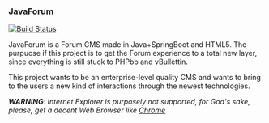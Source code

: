 ### JavaForum

[![Build Status](https://travis-ci.org/javaforum-cms/javaforum-core.svg?branch=dev1.0.0)](https://travis-ci.org/javaforum-cms/javaforum-core)

JavaForum is a Forum CMS made in Java+SpringBoot and HTML5.
The purpuose if this project is to get the Forum experience to a total new layer, since everything is still stuck to PHPbb and vBullettin.

This project wants to be an enterprise-level quality CMS and wants to bring to the users a new kind of interactions through the newest technologies.

***WARNING**: Internet Explorer is purposely not supported, for God's sake, please, get a decent Web Browser like [Chrome](www.google.com/chrome)*
